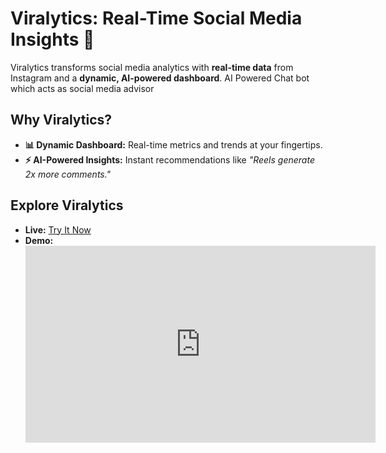 # **Viralytics: Real-Time Social Media Insights 🚀**

Viralytics transforms social media analytics with **real-time data** from Instagram and a **dynamic, AI-powered dashboard**. AI Powered Chat bot which acts as social media advisor

## **Why Viralytics?**
- **📊 Dynamic Dashboard:** Real-time metrics and trends at your fingertips.  
- **⚡ AI-Powered Insights:** Instant recommendations like *"Reels generate 2x more comments."*   

## **Explore Viralytics**
- **Live:** [Try It Now](http://instagram-analytics-nice-vibes.vercel.app)  
- **Demo:** <iframe width="560" height="315" src="https://www.youtube.com/embed/jNJqcRs7T4Q" frameborder="0" allowfullscreen></iframe>

